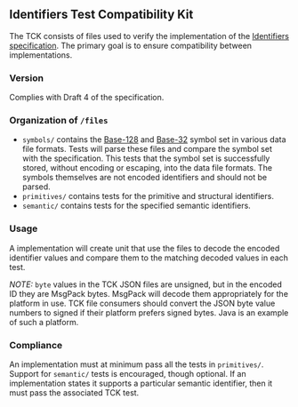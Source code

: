 ## Identifiers Test Compatibility Kit

The TCK consists of files used to verify the implementation of the [Identifiers specification](../README.md). The primary goal is to ensure compatibility between implementations. 

### Version
Complies with Draft 4 of the specification.

### Organization of `/files`

* `symbols/` contains the [Base-128](../Base-128.md) and [Base-32](../Base-32.md) symbol set in various data file formats. Tests will parse these files and compare the symbol set with the specification. This tests that the symbol set is successfully stored, without encoding or escaping, into the data file formats. The symbols themselves are not encoded identifiers and should not be parsed.
* `primitives/` contains tests for the primitive and structural identifiers.
* `semantic/` contains tests for the specified semantic identifiers.

### Usage
A implementation will create unit that use the files to decode the encoded identifier values and compare them to the matching decoded values in each test.

*NOTE:* `byte` values in the TCK JSON files are unsigned, but in the encoded ID they are MsgPack bytes. MsgPack will decode them appropriately for the platform in use. TCK file consumers should convert the JSON byte value numbers to signed if their platform prefers signed bytes. Java is an example of such a platform.

### Compliance
An implementation must at minimum pass all the tests in `primitives/`. Support for `semantic/` tests is encouraged, though optional. If an implementation states it supports a particular semantic identifier, then it must pass the associated TCK test.